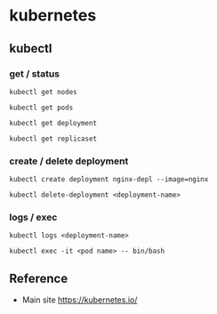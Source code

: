 # kubernetes

                                     
## kubectl
     
### get / status

`kubectl get nodes`

`kubectl get pods`

`kubectl get deployment`

`kubectl get replicaset`
        
### create / delete deployment

`kubectl create deployment nginx-depl --image=nginx`

`kubectl delete-deployment <deployment-name>`
                                 
### logs / exec

`kubectl logs <deployment-name>`
                     
`kubectl exec -it <pod name> -- bin/bash`


## Reference 

* Main site https://kubernetes.io/